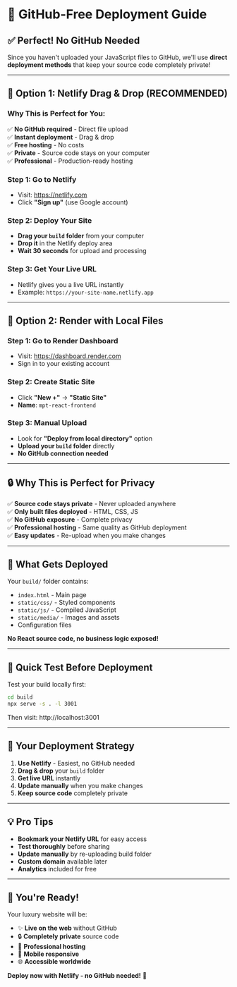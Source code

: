 # 🚀 **GitHub-Free Deployment Guide**

## ✅ **Perfect! No GitHub Needed**

Since you haven't uploaded your JavaScript files to GitHub, we'll use **direct deployment methods** that keep your source code completely private!

---

## 🎯 **Option 1: Netlify Drag & Drop (RECOMMENDED)**

### **Why This is Perfect for You:**
✅ **No GitHub required** - Direct file upload  
✅ **Instant deployment** - Drag & drop  
✅ **Free hosting** - No costs  
✅ **Private** - Source code stays on your computer  
✅ **Professional** - Production-ready hosting  

### **Step 1: Go to Netlify**
- Visit: https://netlify.com
- Click **"Sign up"** (use Google account)

### **Step 2: Deploy Your Site**
- **Drag your `build` folder** from your computer
- **Drop it** in the Netlify deploy area
- **Wait 30 seconds** for upload and processing

### **Step 3: Get Your Live URL**
- Netlify gives you a live URL instantly
- Example: `https://your-site-name.netlify.app`

---

## 🌟 **Option 2: Render with Local Files**

### **Step 1: Go to Render Dashboard**
- Visit: https://dashboard.render.com
- Sign in to your existing account

### **Step 2: Create Static Site**
- Click **"New +"** → **"Static Site"**
- **Name**: `mpt-react-frontend`

### **Step 3: Manual Upload**
- Look for **"Deploy from local directory"** option
- **Upload your `build` folder** directly
- **No GitHub connection needed**

---

## 🔒 **Why This is Perfect for Privacy**

✅ **Source code stays private** - Never uploaded anywhere  
✅ **Only built files deployed** - HTML, CSS, JS  
✅ **No GitHub exposure** - Complete privacy  
✅ **Professional hosting** - Same quality as GitHub deployment  
✅ **Easy updates** - Re-upload when you make changes  

---

## 📁 **What Gets Deployed**

Your `build/` folder contains:
- `index.html` - Main page
- `static/css/` - Styled components  
- `static/js/` - Compiled JavaScript
- `static/media/` - Images and assets
- Configuration files

**No React source code, no business logic exposed!**

---

## 🚀 **Quick Test Before Deployment**

Test your build locally first:
```bash
cd build
npx serve -s . -l 3001
```

Then visit: http://localhost:3001

---

## 🎯 **Your Deployment Strategy**

1. **Use Netlify** - Easiest, no GitHub needed
2. **Drag & drop** your `build` folder
3. **Get live URL** instantly
4. **Update manually** when you make changes
5. **Keep source code** completely private

---

## 💡 **Pro Tips**

- **Bookmark your Netlify URL** for easy access
- **Test thoroughly** before sharing
- **Update manually** by re-uploading build folder
- **Custom domain** available later
- **Analytics** included for free

---

## 🎉 **You're Ready!**

Your luxury website will be:
- ✨ **Live on the web** without GitHub
- 🔒 **Completely private** source code
- 🚀 **Professional hosting** 
- 📱 **Mobile responsive**
- 🌐 **Accessible worldwide**

**Deploy now with Netlify - no GitHub needed!** 🚀
